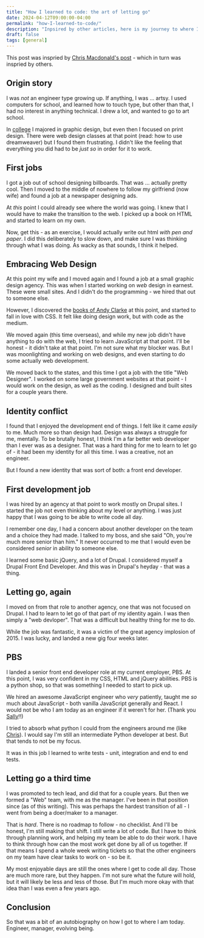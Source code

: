 ```yaml
---
title: "How I learned to code: the art of letting go"
date: 2024-04-12T09:00:00-04:00
permalink: "how-I-learned-to-code/"
description: "Inpsired by other articles, here is my journey to where I am today as an engineer, and beyond."
draft: false
tags: [general]
---
```

This post was inspried by [Chris Macdonald's post](https://www.chrismacdonald.work/articles/how-i-learned-to-program/) - which in turn was inspried by others.

## Origin story

I was _not_ an engineer type growing up. If anything, I was ... artsy. I used computers for school, and learned how to touch type, but other than that, I had no interest in anything technical. I drew a lot, and wanted to go to art school.

In [college](https://stamps.umich.edu/) I majored in graphic design, but even then I focused on print design. There were web design classes at that point (read: how to use dreamweaver) but I found them frustrating. I didn't like the feeling that everything you did had to be _just so_ in order for it to work.

## First jobs

I got a job out of school designing billboards. That was ... actually pretty cool. Then I moved to the middle of nowhere to follow my girlfriend (now wife) and found a job at a newspaper designing ads.

At _this_ point I could already see where the world was going. I knew that I would have to make the transition to the web. I picked up a book on HTML and started to learn on my own.

Now, get this - as an exercise, I would actually write out html _with pen and paper_. I did this deliberately to slow down, and make sure I was thinking through what I was doing. As wacky as that sounds, I think it helped.

## Embracing Web Design

At this point my wife and I moved again and I found a job at a small graphic design agency. This was when I started working on _web_ design in earnest. These were small sites. And I didn't do the programming - we hired that out to someone else.

However, I discovered the [books of Andy Clarke](https://stuffandnonsense.co.uk/transcending-css-revisited/index.html) at this point, and started to fall in love with CSS. It felt like doing design work, but with code as the medium.

We moved again (this time overseas), and while my new job didn't have anything to do with the web, I tried to learn JavaScript at that point. I'll be honest - it didn't take at that point. I'm not sure what my blocker was. But I was moonlighting and working on web designs, and even starting to do some actually web development.

We moved back to the states, and this time I got a job with the title "Web Designer". I worked on some large government websites at that point - I would work on the design, as well as the coding. I designed and built sites for a couple years there.

## Identity conflict

I found that I enjoyed the development end of things. I felt like it came _easily_ to me. Much more so than design had. Design was always a struggle for me, mentally. To be brutally honest, I think I'm a far better web developer than I ever was as a designer. That was a hard thing for me to learn to let go of - it had been my identity for all this time. I was a creative, not an engineer.

But I found a new identity that was sort of both: a front end developer.

## First development job

I was hired by an agency at that point to work mostly on Drupal sites. I started the job not even thinking about my level or anything. I was just happy that I was going to be able to write code all day.

I remember one day, I had a concern about another developer on the team and a choice they had made. I talked to my boss, and she said "Oh, you're much more senior than him." It never occurred to me that I would even be considered _senior_ in ability to someone else.

I learned some basic jQuery, and a lot of Drupal. I considered myself a Drupal Front End Developer. And this was in Drupal's heyday - that was a thing.

## Letting go, again

I moved on from that role to another agency, one that was not focused on Drupal. I had to learn to let go of that part of my identity again. I was then simply a "web devloper". That was a difficult but healthy thing for me to do.

While the job was fantastic, it was a victim of the great agency implosion of 2015. I was lucky, and landed a new gig four weeks later.

## PBS

I landed a senior front end developer role at my current employer, PBS. At this point, I was very confident in my CSS, HTML and jQuery abilities. PBS is a python shop, so that was something I needed to start to pick up.

We hired an awesome JavaScript engineer who _very_ patiently, taught me _so_ much about JavaScript - both vanilla JavaScript generally and React. I would  not be who I am today as an engineer if it weren't for her. (Thank you [Sally](https://www.sallytraynham.com/)!!)

I tried to absorb what python I could from the engineers around me (like [Chris](https://www.chrismacdonald.work/)). I would say I'm still an intermediate Python developer at best. But that tends to not be my focus.

It was in this job I learned to write tests - unit, integration and end to end tests.

## Letting go a third time

I was promoted to tech lead, and did that for a couple years. But then we formed a "Web" team, with me as the manager. I've been in that position since (as of this writing). This was perhaps the hardest transition of all - I went from being a doer/maker to a manager.

That is _hard_. There is no roadmap to follow - no checklist. And I'll be honest, I'm still making that shift. I still write a lot of code. But I have to think through planning work, and helping my team be able to do their work. I have to think through how can the most work get done by all of us together. If that means I spend a whole week writing tickets so that the other engineers on my team have clear tasks to work on - so be it.

My most enjoyable days are still the ones where I get to code all day. Those are much more rare, but they happen. I'm not sure what the future will hold, but it will likely be less and less of those. But I'm much more okay with that idea than I was even a few years ago.

## Conclusion

So that was a bit of an autobiography on how I got to where I am today. Engineer, manager, evolving being.
